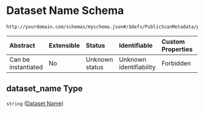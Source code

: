 # Dataset Name Schema

```txt
http://yourdomain.com/schemas/myschema.json#/$defs/PublicScanMetadata/properties/dataset_name
```

| Abstract            | Extensible | Status         | Identifiable            | Custom Properties | Additional Properties | Access Restrictions | Defined In                                                                   |
| :------------------ | :--------- | :------------- | :---------------------- | :---------------- | :-------------------- | :------------------ | :--------------------------------------------------------------------------- |
| Can be instantiated | No         | Unknown status | Unknown identifiability | Forbidden         | Allowed               | none                | [metadata-schema.json\*](../out/metadata-schema.json "open original schema") |

## dataset_name Type

`string` ([Dataset Name](metadata-schema-defs-publicscanmetadata-properties-dataset-name.md))
